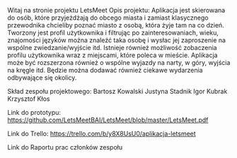 Witaj na stronie projektu LetsMeet
Opis projektu:
Aplikacja jest skierowana do osób, które przyjeżdżają do obcego miasta i zamiast klasycznego przewodnika chcieliby poznać miasto z osobą, która żyje tam na co dzień. Tworzony jest profil użytkownika i filtrując po zainteresowaniach, wieku, znajomości języków można znaleźć taka osobę i wysłac jej zaproszenie na wspólne zwiedzanie/wyjście itd. Istnieje również możliwość zobaczenia profilu użytkownika wraz z miejscami, które poleca w mieście. 
Aplikacja może być rozszerzona również o wspólne wyjazdy na narty, w góry, wyjścia na kręgle itd. 
Będzie można dodawać również ciekawe wydarzenia odbywające się okolicy.

Skład zespołu projektowego:
Bartosz Kowalski
Justyna Stadnik
Igor Kubrak
Krzysztof Kłos

Link do prototypu:
https://github.com/LetsMeetBAI/LetsMeet/blob/master/LetsMeet.pdf

Link do Trello:
https://trello.com/b/y8X8UsU0/aplikacja-letsmeet

Link do Raportu prac członków zespołu
